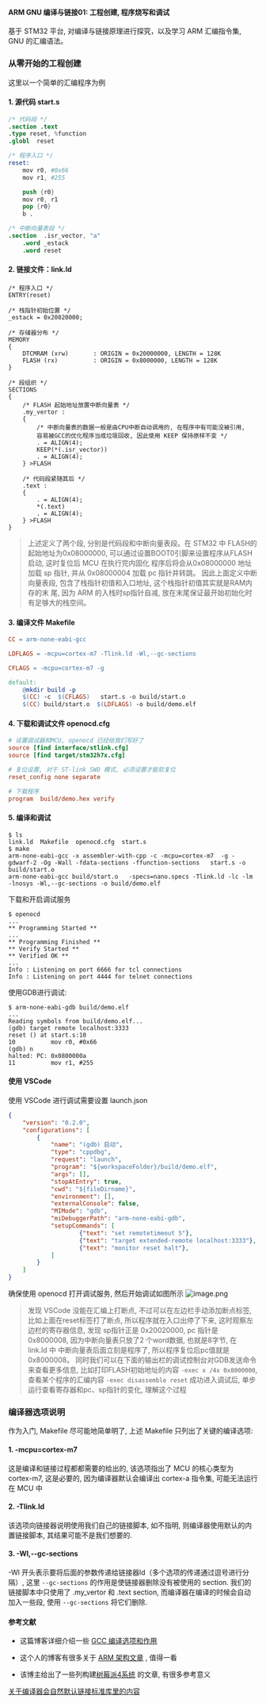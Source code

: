 #### ARM GNU 编译与链接01: 工程创建, 程序烧写和调试

基于 STM32 平台, 对编译与链接原理进行探究，以及学习 ARM 汇编指令集, GNU 的汇编语法。

### 从零开始的工程创建

这里以一个简单的汇编程序为例

#### 1. 源代码 start.s

```s
/* 代码段 */
.section .text
.type reset, %function
.globl  reset

/* 程序入口 */
reset:
    mov r0, #0x66
    mov r1, #255

    push {r0}
    mov r0, r1
    pop {r0}
    b .

/* 中断向量表段 */
.section  .isr_vector, "a"
    .word _estack
    .word reset
```

#### 2. 链接文件：link.ld
```ld
/* 程序入口 */
ENTRY(reset)

/* 栈指针初始位置 */
_estack = 0x20020000;

/* 存储器分布 */
MEMORY
{
    DTCMRAM (xrw)       : ORIGIN = 0x20000000, LENGTH = 128K
    FLASH (rx)          : ORIGIN = 0x8000000, LENGTH = 128K
}

/* 段组织 */
SECTIONS
{
    /* FLASH 起始地址放置中断向量表 */
    .my_vertor :
    {
        /* 中断向量表的数据一般是由CPU中断自动调用的, 在程序中有可能没被引用, 
        容易被GCC的优化程序当成垃圾回收, 因此使用 KEEP 保持原样不变 */
        . = ALIGN(4);
        KEEP(*(.isr_vector))
        . = ALIGN(4);
    } >FLASH

    /* 代码段紧随其后 */
    .text :
    {
        . = ALIGN(4);
        *(.text)
        . = ALIGN(4);
    } >FLASH
}
```

> 上述定义了两个段, 分别是代码段和中断向量表段。在 STM32 中 FLASH的起始地址为0x08000000, 可以通过设置BOOT0引脚来设置程序从FLASH启动, 这时复位后 MCU 在执行完内固化  程序后将会从0x08000000 地址加载 sp 指针, 并从 0x08000004 加载 pc 指针并转跳。
> 因此上面定义中断向量表段, 包含了栈指针初值和入口地址, 这个栈指针初值其实就是RAM内存的末 尾, 因为 ARM 的入栈时sp指针自减, 放在末尾保证最开始初始化时有足够大的栈空间。


#### 3. 编译文件 Makefile
```makefile
CC = arm-none-eabi-gcc

LDFLAGS = -mcpu=cortex-m7 -Tlink.ld -Wl,--gc-sections

CFLAGS = -mcpu=cortex-m7 -g

default:
	@mkdir build -p
	$(CC) -c  $(CFLAGS)   start.s -o build/start.o
	$(CC) build/start.o  $(LDFLAGS) -o build/demo.elf
```

#### 4. 下载和调试文件 openocd.cfg

```cfg
# 设置调试器和MCU, openocd 已经给我们写好了
source [find interface/stlink.cfg]
source [find target/stm32h7x.cfg]

# 复位设置, 对于 ST-link SWD 模式, 必须设置才能软复位
reset_config none separate

# 下载程序
program  build/demo.hex verify
```

#### 5. 编译和调试

```
$ ls
link.ld  Makefile  openocd.cfg  start.s
$ make
arm-none-eabi-gcc -x assembler-with-cpp -c -mcpu=cortex-m7  -g -gdwarf-2 -Og -Wall -fdata-sections -ffunction-sections   start.s -o build/start.o
arm-none-eabi-gcc build/start.o   -specs=nano.specs -Tlink.ld -lc -lm -lnosys -Wl,--gc-sections -o build/demo.elf
```

下载和开启调试服务

```
$ openocd
...
** Programming Started **
...
** Programming Finished **
** Verify Started **
** Verified OK **
...
Info : Listening on port 6666 for tcl connections
Info : Listening on port 4444 for telnet connections
```

使用GDB进行调试:

```
$ arm-none-eabi-gdb build/demo.elf
...
Reading symbols from build/demo.elf...
(gdb) target remote localhost:3333
reset () at start.s:10
10          mov r0, #0x66
(gdb) n
halted: PC: 0x0800000a
11          mov r1, #255
```

#### 使用 VSCode
使用 VSCode 进行调试需要设置 launch.json
```json
{
    "version": "0.2.0",
    "configurations": [
        {
            "name": "(gdb) 启动",
            "type": "cppdbg",
            "request": "launch",
            "program": "${workspaceFolder}/build/demo.elf",
            "args": [],
            "stopAtEntry": true,
            "cwd": "${fileDirname}",
            "environment": [],
            "externalConsole": false,
            "MIMode": "gdb",
            "miDebuggerPath": "arm-none-eabi-gdb",
            "setupCommands": [
                    {"text": "set remotetimeout 5"},
                    {"text": "target extended-remote localhost:3333"},
                    {"text": "monitor reset halt"},
            ]
        }
    ]
}
```

确保使用 openocd 打开调试服务, 然后开始调试如图所示
![image.png](https://upload-images.jianshu.io/upload_images/17837162-a2a162e93108d452.png?imageMogr2/auto-orient/strip%7CimageView2/2/w/1240)

> 发现 VSCode 没能在汇编上打断点, 不过可以在左边栏手动添加断点标签, 比如上面在reset标签打了断点, 所以程序就在入口出停了下来, 这时观察左边栏的寄存器信息, 发现 sp指针正是 0x20020000, pc 指针是 0x8000008, 因为中断向量表只放了2 个word数据, 也就是8字节, 在 link.ld 中 中断向量表后面立刻是程序了, 所以程序复位后pc值就是0x8000008。
> 同时我们可以在下面的输出栏的调试控制台对GDB发送命令来查看更多信息, 比如打印FLASH初始地址的内容 `-exec x /4x 0x8000000`, 查看某个程序的汇编内容 `-exec disassemble reset` 
> 成功进入调试后, 单步运行查看寄存器和pc、sp指针的变化, 理解这个过程


### 编译器选项说明


作为入门, Makefile 尽可能地简单明了, 上述 Makefile 只列出了关键的编译选项:

#### 1. -mcpu=cortex-m7

这是编译和链接过程都都需要的给出的, 该选项指出了 MCU 的核心类型为 cortex-m7, 这是必要的, 因为编译器默认会编译出 cortex-a 指令集, 可能无法运行在 MCU 中

#### 2. -Tlink.ld

该选项向链接器说明使用我们自己的链接脚本, 如不指明, 则编译器使用默认的内置链接脚本, 其结果可能不是我们想要的.

#### 3. -Wl,--gc-sections 

-Wl 开头表示要将后面的参数传递给链接器ld（多个选项的传递通过逗号进行分隔）, 这里 `--gc-sections` 的作用是使链接器删除没有被使用的 section. 我们的链接脚本中只使用了 .my_vertor 和 .text section, 而编译器在编译的时候会自动加入一些段, 使用 `--gc-sections` 将它们删除.

#### 参考文献

* 这篇博客详细介绍一些 [GCC 编译选项和作用](https://blog.csdn.net/laifengyuan1/article/details/108662522?utm_medium=distribute.pc_relevant.none-task-blog-2~default~baidujs_baidulandingword~default-1-108662522-blog-118416568.pc_relevant_aa&spm=1001.2101.3001.4242.2&utm_relevant_index=4)

* 这个人的博客有很多关于 [ARM 架构文章](https://www.jianshu.com/p/e7705a8aa03a) , 值得一看

* 该博主给出了一些列构建[树莓派4系统](https://jsandler18.github.io/explanations/linker_ld.html) 的文章, 有很多参考意义

[关于编译器会自然默认链接标准库里的内容](https://stackoverflow.com/questions/57357726/linking-failed-when-use-indirectly-the-gnu-linker)
